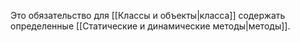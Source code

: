 
Это обязательство для [[Классы и объекты|класса]] содержать определенные [[Статические и динамические методы|методы]].